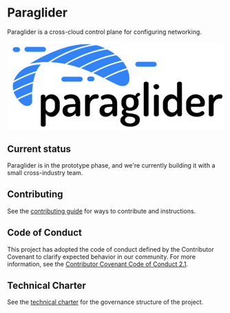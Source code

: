 # Paraglider

Paraglider is a cross-cloud control plane for configuring networking. 

![Paraglider Logo](logo.png)

## Current status

Paraglider is in the prototype phase, and we're currently building it with a small cross-industry team.

## Contributing

See the [contributing guide](https://paragliderproject.io/developers/contributing) for ways to contribute and instructions.

## Code of Conduct

This project has adopted the code of conduct defined by the Contributor Covenant to clarify expected behavior in our community.
For more information, see the [Contributor Covenant Code of Conduct 2.1](https://www.contributor-covenant.org/version/2/1/code_of_conduct/).

## Technical Charter

See the [technical charter](./technical-charter.pdf) for the governance structure of the project.
